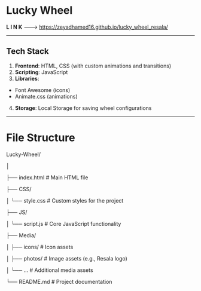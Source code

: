 # Lucky Wheel

**L I N K** ---> https://zeyadhamed16.github.io/lucky_wheel_resala/

---

## Tech Stack

1. **Frontend**: HTML, CSS (with custom animations and transitions)
2. **Scripting**: JavaScript
3. **Libraries**:
  - Font Awesome (icons)
  - Animate.css (animations)
4. **Storage**: Local Storage for saving wheel configurations

---

# File Structure

Lucky-Wheel/

│

├── index.html         # Main HTML file

├── CSS/

│   └── style.css      # Custom styles for the project

├── JS/

│   └── script.js      # Core JavaScript functionality

├── Media/

│   ├── icons/         # Icon assets

│   ├── photos/        # Image assets (e.g., Resala logo)

│   └── ...            # Additional media assets

└── README.md          # Project documentation
